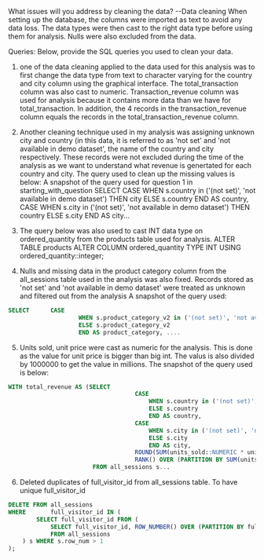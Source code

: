 What issues will you address by cleaning the data?
--Data cleaning
When setting up the database, the columns were imported as text to avoid any data loss. The data types were then cast to the right data type before using them for analysis. Nulls were also excluded from the data.

Queries:
Below, provide the SQL queries you used to clean your data.

1. one of the data cleaning applied to the data used for this analysis was to first change the data type from text to 
character varying for the country and city column using the graphical interface. The total_transaction column was also 
cast to numeric. Transaction_revenue column was used for analysis because it contains more data than we have for total_transaction. In addition, the 4 records in the transaction_revenue column equals the records in the total_transaction_revenue column.

2. Another cleaning technique used in my analysis was assigning unknown city and country (in this data, it is referred to as 'not set' and 'not available in demo dataset', the name of the country and city respectively. These records were not excluded during the time of the analysis as we want to understand what revenue is genertated for each country and city. The query used to clean up the missing values is below:
A snapshot of the query used for question 1 in starting_with_question
SELECT	CASE 
			WHEN s.country in ('(not set)', 'not available in demo dataset') THEN city
			ELSE s.country
			END AS country,
		CASE 
			WHEN s.city in ('(not set)', 'not available in demo dataset') THEN country
			ELSE s.city
			END AS city...

3. The query below was also used to cast INT data type on ordered_quantity from the products table used for analysis.
ALTER TABLE products
ALTER COLUMN ordered_quantity TYPE INT
USING ordered_quantity::integer;

4. Nulls and missing data in the product category column from the all_sessions table used in the analysis was also fixed. Records stored as 'not set' and 'not available in demo dataset' were treated as unknown and filtered out from the analysis
A snapshot of the query used:
```SQL
SELECT		CASE 
					WHEN s.product_category_v2 in ('(not set)', 'not available in demo dataset') THEN 'UNKNOWN'
					ELSE s.product_category_v2
					END AS product_category, ....
```					

5. Units sold, unit price were cast as numeric for the analysis. This is done as the value for unit price is bigger than big int. The valus is also divided by 1000000 to get the value in millions. The snapshot of the query used is below:
```sql
WITH total_revenue AS (SELECT	
									CASE 
										WHEN s.country in ('(not set)', 'not available in demo dataset') THEN city
										ELSE s.country
										END AS country,
									CASE 
										WHEN s.city in ('(not set)', 'not available in demo dataset') THEN country
										ELSE s.city
										END AS city,
									ROUND(SUM(units_sold::NUMERIC * unit_price::NUMERIC/1000000), 2) AS total_revenue, 
									RANK() OVER (PARTITION BY SUM(units_sold::NUMERIC * unit_price::NUMERIC/1000000) ORDER BY SUM(units_sold::NUMERIC * unit_price::NUMERIC/1000000) DESC) AS Ranking
						FROM all_sessions s...
```
6. Deleted duplicates of full_visitor_id from all_sessions table. To have unique full_visitor_id
```sql
DELETE FROM	all_sessions 
WHERE		full_visitor_id IN (
    	SELECT full_visitor_id FROM (
        	SELECT full_visitor_id, ROW_NUMBER() OVER (PARTITION BY full_visitor_id ORDER BY full_visitor_id) AS row_num
        	FROM all_sessions
    ) s WHERE s.row_num > 1
); 

